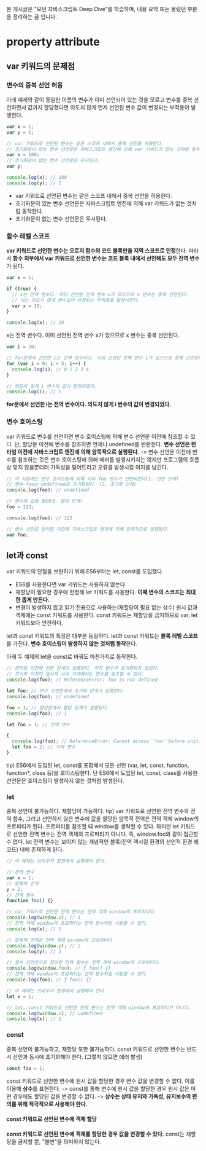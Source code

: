 본 게시글은 "모던 자바스크립트 Deep Dive"를 학습하며, 내용 요약 또는 몰랐던 부분을 정리하는 글 입니다.

# property attribute

## var 키워드의 문제점

### 변수의 중복 선언 허용

아래 예제와 같이 동일한 이름의 변수가 이미 선언되어 있는 것을 모르고 변수를 중복 선언하면서 값까지 할당했다면 의도치 않게 먼저 선언된 변수 값이 변경되는 부작용이 발생한다.

```javascript
var x = 1;
var y = 1;

// var 키워드로 선언된 변수는 같은 스코프 내에서 중복 선언을 허용한다.
// 초기화문이 있는 변수 선언문은 자바스크립트 엔진에 의해 var 키워드가 없는 것처럼 동작한다.
var x = 100;
// 초기화문이 없는 변수 선언문은 무시된다.
var y;

console.log(x); // 100
console.log(y); // 1
```

- var 키워드로 선언된 변수는 같은 스코프 내에서 중복 선언을 허용한다.
- 초기화문이 있는 변수 선언문은 자바스크립트 엔진에 의해 var 키워드가 없는 것처럼 동작한다.
- 초기화문이 없는 변수 선언문은 무시된다.

### 함수 레벨 스코프

**var 키워드로 선언한 변수는 오로지 함수의 코드 블록만을 지역 스코프로 인정**한다.
따라서 **함수 외부에서 var 키워드로 선언한 변수는 코드 블록 내에서 선언해도 모두 전역 변수**가 된다.

```javascript
var x = 1;

if (true) {
  // x는 전역 변수다. 이미 선언된 전역 변수 x가 있으므로 x 변수는 중복 선언된다.
  // 이는 의도치 않게 변수값이 변경되는 부작용을 발생시킨다.
  var x = 10;
}

console.log(x); // 10
```

x는 전역 변수다. 이미 선언된 전역 변수 x가 있으므로 x 변수는 중복 선언된다.

```javascript
var i = 10;

// for문에서 선언한 i는 전역 변수이다. 이미 선언된 전역 변수 i가 있으므로 중복 선언된다.
for (var i = 0; i < 5; i++) {
  console.log(i); // 0 1 2 3 4
}

// 의도치 않게 i 변수의 값이 변경되었다.
console.log(i); // 5
```

**for문에서 선언한 i는 전역 변수이다. 의도치 않게 i 변수의 값이 변경되었다.**

### 변수 호이스팅

var 키워드로 변수를 선언하면 변수 호이스팅에 의해 변수 선언문 이전에 참조할 수 있다. 단, 할당문 이전에 변수를 참조하면 언제나 undefined를 반환한다.
**변수 선언은 런타임 이전에 자바스크립트 엔진에 의해 암묵적으로 실행된다.**
-> 변수 선언문 이전에 변수를 참조하는 것은 변수 호이스팅에 의해 에러를 발생시키지는 않지만 프로그램의 흐름상 맞지 않을뿐더러 가독성을 떨어트리고 오류를 발생시킬 여지를 남긴다.

```javascript
// 이 시점에는 변수 호이스팅에 의해 이미 foo 변수가 선언되었다(1. 선언 단계)
// 변수 foo는 undefined로 초기화된다. (2. 초기화 단계)
console.log(foo); // undefined

// 변수에 값을 할당(3. 할당 단계)
foo = 123;

console.log(foo); // 123

// 변수 선언은 런타임 이전에 자바스크립트 엔진에 의해 암묵적으로 실행된다.
var foo;
```

## let과 const

var 키워드의 단점을 보완하기 위해 ES6부터는 let, const를 도입했다.

- ES6를 사용한다면 var 키워드는 사용하지 않는다
- 재할당이 필요한 경우에 한정해 let 키워드를 사용한다. **이때 변수의 스코프는 최대한 좁게 만든다.**
- 변경이 발생하지 않고 읽기 전용으로 사용하는(재할당이 필요 없는 상수) 원시 값과 객체에는 const 키워드를 사용한다. const 키워드는 재할당을 금지하므로 var, let 키워드보다 안전하다.

let과 const 키워드의 특징은 대부분 동일하다.
let과 const 키워드는 **블록 레벨 스코프**를 가진다. **변수 호이스팅이 발생하지 않는 것처럼 동작**한다.

아래 두 예제의 let을 const로 바꿔도 마찬가지로 동작한다.

```javascript
// 런타임 이전에 선언 단계가 실행된다. 아직 변수가 초기화되지 않았다.
// 초기화 이전의 일시적 사각 지대에서는 변수를 참조할 수 없다.
console.log(foo); // ReferenceError: foo is not defined

let foo; // 변수 선언문에서 초기화 단계가 실행된다.
console.log(foo); // undefined

foo = 1; // 할당문에서 할당 단계가 실행된다.
console.log(foo); // 1
```

```javascript
let foo = 1; // 전역 변수

{
  console.log(foo); // ReferenceError: Cannot access 'foo' before initialization
  let foo = 2; // 지역 변수
}
```

tip) ES6에서 도입된 let, const를 포함해서 모든 선언 (var, let, const, function, function\*, class 등)을 호이스팅한다.
단 ES6에서 도입된 let, const, class를 사용한 선언문은 호이스팅이 발생하지 않는 것처럼 발생한다.

### let

중복 선언이 불가능하다. 재할당이 가능하다.
tip) var 키워드로 선언한 전역 변수와 전역 함수, 그리고 선언하지 않은 변수에 값을 할당한 암묵적 전역은 전역 객체 window의 프로퍼티가 된다. 프로퍼티를 참조할 때 window를 생략할 수 있다.
하지만 let 키워드로 선언한 전역 변수는 전역 객체의 프로퍼티가 아니다. 즉, window.foo와 같이 접근할 수 없다. let 전역 변수는 보이지 않는 개념적인 블록(전역 렉시컬 환경의 선언적 환경 레코드) 내에 존재하게 된다.

```javascript
// 이 예제는 브라우저 환경에서 실행해야 한다.

// 전역 변수
var x = 1;
// 암묵적 전역
y = 2;
// 전역 함수
function foo() {}

// var 키워드로 선언한 전역 변수는 전역 객체 window의 프로퍼티다.
console.log(window.x); // 1
// 전역 객체 window의 프로퍼티는 전역 변수처럼 사용할 수 있다.
console.log(x); // 1

// 암묵적 전역은 전역 객체 window의 프로퍼티다.
console.log(window.y); // 2
console.log(y); // 2

// 함수 선언문으로 정의한 전역 함수는 전역 객체 window의 프로퍼티다.
console.log(window.foo); // ƒ foo() {}
// 전역 객체 window의 프로퍼티는 전역 변수처럼 사용할 수 있다.
console.log(foo); // ƒ foo() {}
```

```javascript
// 이 예제는 브라우저 환경에서 실행해야 한다.
let x = 1;

// let, const 키워드로 선언한 전역 변수는 전역 객체 window의 프로퍼티가 아니다.
console.log(window.x); // undefined
console.log(x); // 1
```

### const

중복 선언이 불가능하고, 재할당 또한 불가능하다.
const 키워드로 선언한 변수는 반드시 선언과 동시에 초기화해야 한다. (그렇지 않으면 에러 발생)

```javascript
const foo = 1;
```

const 키워드로 선언한 변수에 원시 값을 할당한 경우 변수 값을 변경할 수 없다. 이를 이용해 **상수**를 표현한다.
-> const를 통해 변수에 원시 값을 할당한 경우 원시 값은 어떤 경우에도 할당된 값을 변경할 수 없다.
-> **상수는 상태 유지와 가독성, 유지보수의 편의를 위해 적극적으로 사용해야 한다.**

#### const 키워드로 선언된 변수에 객체 할당

**const 키워드로 선언된 변수에 객체를 할당한 경우 값을 변경할 수 있다.**
const는 재할당을 금지할 뿐, "불변"을 의미하지 않는다.
